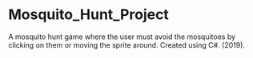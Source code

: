# Mosquito_Hunt_Project
A mosquito hunt game where the user must avoid the mosquitoes by clicking on them or moving the sprite around. Created using C#. (2019).
